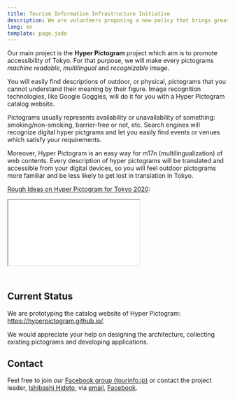 ```yaml
---
title: Tourism Information Infrastructure Initiative
description: We are volunteers proposing a new policy that brings greater experiences for visitors to Japan. We aim to have the policy implemented by Tokyo 2020.
lang: en
template: page.jade
---
```


Our main project is the **Hyper Pictogram** project which aim is to promote accessibility of Tokyo. For that purpose, we will make every pictograms _machine readable_, _multilingual_ and _recognizable_ image.

You will easily find descriptions of outdoor, or physical, pictograms that you cannot understand their meaning by their figure. Image recognition technologies, like Google Goggles, will do it for you with a Hyper Pictogram catalog website.

Pictograms usually represents availability or unavailability of something: smoking/non-smoking, barrier-free or not, etc. Search engines will recognize digital hyper pictgrams and let you easily find events or venues which satisfy your requirements.

Moreover, Hyper Pictogram is an easy way for m17n (multilingualization) of web contents. Every description of hyper pictograms will be translated and accessible from your digital devices, so you will feel outdoor pictograms more familiar and be less likely to get lost in translation in Tokyo.

[Rough Ideas on Hyper Pictogram for Tokyo 2020](http://www.slideshare.net/HidetoIshibashi/hyper-pictogram-rough-ideas):

<div class="embed-responsive embed-responsive-4by3 text-center" style="margin-bottom: 4em;">
  <iframe class="embed-responsive-item" src="//www.slideshare.net/slideshow/embed_code/39008003" allowfullscreen> </iframe>
</div>

Current Status
--------------

We are prototyping the catalog website of Hyper Pictogram: <https://hyperpictogram.github.io/>.

We would appreciate your help on designing the architecture, collecting existing pictograms and developing applications.


Contact
-------

Feel free to join our [Facebook group (tourinfo.jp)][1] or contact the project leader, [Ishibashi Hideto][2], via [email][3], [Facebook][4].


[1]: https://www.facebook.com/groups/267182690120144/
[2]: http://ishibashihideto.net
[3]: mailto:hidetoi@gmail.com
[4]: https://www.facebook.com/ishibashi.hideto

